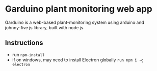 # Garduino plant monitoring web app

Garduino is a web-based plant-monitoring system using arduino and johnny-five js library, built with node.js

## Instructions

- run ```npm-install ```
- if on windows, may need to install Electron globally ```run npm i -g electron```
